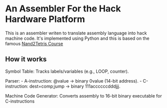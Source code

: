 # An Assembler For the Hack Hardware Platform

This is an assembler writen to translate assembly language into hack machine code. It's implemented using Python and this is based on the famous [Nand2Tetris Course](https://www.nand2tetris.org/)

## How it works
Symbol Table: Tracks labels/variables (e.g., LOOP, counter).

Parser:
    - A-instruction: @value → binary 0value (14-bit address).
    - C-instruction: dest=comp;jump → binary 111accccccdddjjj.

Machine Code Generator: Converts assembly to 16-bit binary executable for C-instructions